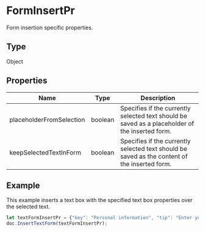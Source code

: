 # FormInsertPr

Form insertion specific properties.

## Type

Object

## Properties

| Name | Type | Description |
| ---- | ---- | ----------- |
| placeholderFromSelection | boolean | Specifies if the currently selected text should be saved as a placeholder of the inserted form. |
| keepSelectedTextInForm | boolean | Specifies if the currently selected text should be saved as the content of the inserted form. |


## Example

This example inserts a text box with the specified text box properties over the selected text.

```javascript
let textFormInsertPr = {"key": "Personal information", "tip": "Enter your first name", "required": true, "placeholder": "Name", "comb": true, "maxCharacters": 10, "cellWidth": 3, "multiLine": false, "autoFit": false, "placeholderFromSelection": true, "keepSelectedTextInForm": false};
doc.InsertTextForm(textFormInsertPr);
```
